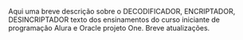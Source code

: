 Aqui uma breve descrição sobre o DECODIFICADOR, ENCRIPTADOR, DESINCRIPTADOR texto dos ensinamentos do curso iniciante de programação Alura e Oracle projeto One.
Breve atualizações.
